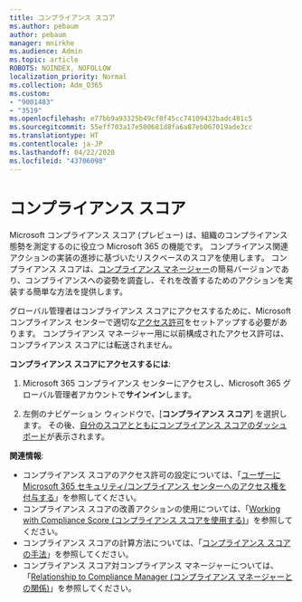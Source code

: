 ```yaml
---
title: コンプライアンス スコア
ms.author: pebaum
author: pebaum
manager: mnirkhe
ms.audience: Admin
ms.topic: article
ROBOTS: NOINDEX, NOFOLLOW
localization_priority: Normal
ms.collection: Adm_O365
ms.custom:
- "9001483"
- "3519"
ms.openlocfilehash: e77bb9a93325b49cf0f45cc74109432badc481c5
ms.sourcegitcommit: 55eff703a17e500681d8fa6a87eb067019ade3cc
ms.translationtype: HT
ms.contentlocale: ja-JP
ms.lasthandoff: 04/22/2020
ms.locfileid: "43706098"
---
```

# <a name="compliance-score"></a>コンプライアンス スコア

Microsoft コンプライアンス スコア (プレビュー) は、組織のコンプライアンス態勢を測定するのに役立つ Microsoft 365 の機能です。 コンプライアンス関連アクションの実装の進捗に基づいたリスクベースのスコアを使用します。   コンプライアンス スコアは、[コンプライアンス マネージャー](https://docs.microsoft.com/microsoft-365/compliance/compliance-manager-overview)の簡易バージョンであり、コンプライアンスへの姿勢を調査し、それを改善するためのアクションを実装する簡単な方法を提供します。 

グローバル管理者はコンプライアンス スコアにアクセスするために、Microsoft コンプライアンス センターで適切な[アクセス許可](https://docs.microsoft.com/microsoft-365/security/office-365-security/permissions-in-the-security-and-compliance-center)をセットアップする必要があります。  コンプライアンス マネージャー用に以前構成されたアクセス許可は、コンプライアンス スコアには転送されません。

**コンプライアンス スコアにアクセスするには**:

1. Microsoft 365 コンプライアンス センターにアクセスし、Microsoft 365 グローバル管理者アカウントで**サインイン**します。

2. 左側のナビゲーション ウィンドウで、[**コンプライアンス スコア**] を選択します。 その後、[自分のスコアとともにコンプライアンス スコアのダッシュボード](https://docs.microsoft.com/microsoft-365/compliance/compliance-score-setup#understand-the-compliance-score-dashboard)が表示されます。
 

**関連情報**:

- コンプライアンス スコアのアクセス許可の設定については、「[ユーザーに Microsoft 365 セキュリティ/コンプライアンス センターへのアクセス権を付与する](https://docs.microsoft.com/microsoft-365/security/office-365-security/grant-access-to-the-security-and-compliance-center)」を参照してください。
- コンプライアンス スコアの改善アクションの使用については、「[Working with Compliance Score (コンプライアンス スコアを使用する)](https://docs.microsoft.com/microsoft-365/compliance/working-with-compliance-score)」を参照してください。
- コンプライアンス スコアの計算方法については、「[コンプライアンス スコアの手法](https://docs.microsoft.com/microsoft-365/compliance/compliance-score-methodology)」を参照してください。
- コンプライアンス スコア対コンプライアンス マネージャーについては、「[Relationship to Compliance Manager (コンプライアンス マネージャーとの関係)](https://docs.microsoft.com/microsoft-365/compliance/compliance-score#relationship-to-compliance-manager)」を参照してください。

